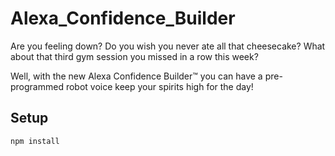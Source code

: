 # Alexa_Confidence_Builder

Are you feeling down? Do you wish you never ate all that cheesecake? What about that third gym session you missed in a row this week?  

Well, with the new Alexa Confidence Builder™  you can have a pre-programmed robot voice keep your spirits high for the day!

## Setup
`npm install`

